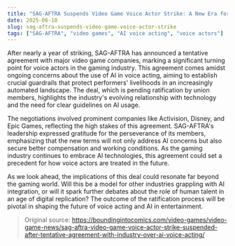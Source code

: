 ```yaml
---
title: "SAG-AFTRA Suspends Video Game Voice Actor Strike: A New Era for AI in Gaming"
date: 2025-06-18
slug: sag-aftra-suspends-video-game-voice-actor-strike
tags: ["SAG-AFTRA", "video games", "AI voice acting", "voice actors"]
---
```


After nearly a year of striking, SAG-AFTRA has announced a tentative agreement with major video game companies, marking a significant turning point for voice actors in the gaming industry. This agreement comes amidst ongoing concerns about the use of AI in voice acting, aiming to establish crucial guardrails that protect performers' livelihoods in an increasingly automated landscape. The deal, which is pending ratification by union members, highlights the industry's evolving relationship with technology and the need for clear guidelines on AI usage.

The negotiations involved prominent companies like Activision, Disney, and Epic Games, reflecting the high stakes of this agreement. SAG-AFTRA's leadership expressed gratitude for the perseverance of its members, emphasizing that the new terms will not only address AI concerns but also secure better compensation and working conditions. As the gaming industry continues to embrace AI technologies, this agreement could set a precedent for how voice actors are treated in the future.

As we look ahead, the implications of this deal could resonate far beyond the gaming world. Will this be a model for other industries grappling with AI integration, or will it spark further debates about the role of human talent in an age of digital replication? The outcome of the ratification process will be pivotal in shaping the future of voice acting and AI in entertainment.

> Original source: https://boundingintocomics.com/video-games/video-game-news/sag-aftra-video-game-voice-actor-strike-suspended-after-tentative-agreement-with-industry-over-ai-voice-acting/